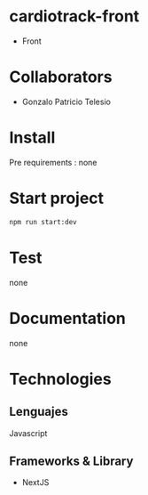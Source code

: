 # cardiotrack-front

- Front


# Collaborators

- Gonzalo Patricio Telesio

# Install

Pre requirements : none

# Start project

```bash
npm run start:dev
```

# Test

none

# Documentation

none

# Technologies

## Lenguajes

Javascript

## Frameworks & Library

- NextJS
